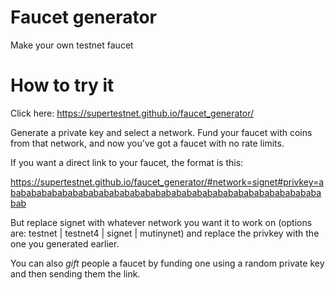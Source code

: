 # Faucet generator
Make your own testnet faucet

# How to try it
Click here: https://supertestnet.github.io/faucet_generator/

Generate a private key and select a network. Fund your faucet with coins from that network, and now you've got a faucet with no rate limits.

If you want a direct link to your faucet, the format is this:

https://supertestnet.github.io/faucet_generator/#network=signet#privkey=abababababababababababababababababababababababababababababababab

But replace signet with whatever network you want it to work on (options are: testnet | testnet4 | signet | mutinynet) and replace the privkey with the one you generated earlier.

You can also *gift* people a faucet by funding one using a random private key and then sending them the link.
